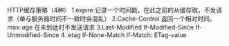 HTTP缓存策略（4种）
1.expire  记录一个时间戳，在此之前的从缓存取，不发请求（单与服务器时间不一致时会混乱）
2.Cache-Control 返回一个相对时间，max-age 在未到达时不发送请求
3.Last-Modified  If-Modified-Since If-Unmodified-Since
4. etag If-None-Match  If-Match: ETag-value
